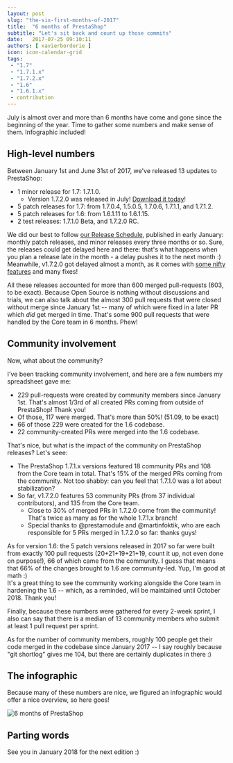 ```yaml
---
layout: post
slug: "the-six-first-months-of-2017"
title:  "6 months of PrestaShop"
subtitle: "Let's sit back and count up those commits"
date:   2017-07-25 09:10:11
authors: [ xavierborderie ]
icon: icon-calendar-grid
tags:
 - "1.7"
 - "1.7.1.x"
 - "1.7.2.x"
 - "1.6"
 - "1.6.1.x"
 - contribution
--- 
```


July is almost over and more than 6 months have come and gone since the beginning of the year. Time to gather some numbers and make sense of them. Infographic included!


## High-level numbers

Between January 1st and June 31st of 2017, we've released 13 updates to PrestaShop:

* 1 minor release for 1.7: 1.7.1.0.
  * Version 1.7.2.0 was released in July! [Download it today](https://www.prestashop.com/en/download)!
* 5 patch releases for 1.7: from 1.7.0.4, 1.5.0.5, 1.7.0.6, 1.7.1.1, and 1.7.1.2.
* 5 patch releases for 1.6: from 1.6.1.11 to 1.6.1.15.
* 2 test releases: 1.7.1.0 Beta, and 1.7.2.0 RC.

We did our best to follow [our Release Schedule](http://build.prestashop.com/howtos/misc/2017-release-schedule/), published in early January: monthly patch releases, and minor releases every three months or so. Sure, the releases could get delayed here and there: that's what happens when you plan a release late in the month - a delay pushes it to the next month :) <br/>
Meanwhile, v1.7.2.0 got delayed almost a month, as it comes with [some nifty features](http://build.prestashop.com/news/stock-management-in-prestashop-1-7-part-2/) and many fixes!

All these releases accounted for more than 600 merged pull-requests (603, to be exact). Because Open Source is nothing without discussions and trials, we can also talk about the almost 300 pull requests that were closed without merge since January 1st -- many of which were fixed in a later PR which _did_ get merged in time. That's some 900 pull requests that were handled by the Core team in 6 months. Phew!


## Community involvement

Now, what about the community?

I've been tracking community involvement, and here are a few numbers my spreadsheet gave me:

* 229 pull-requests were created by community members since January 1st. That's almost 1/3rd of all created PRs coming from outside of PrestaShop! Thank you!
* Of those, 117 were merged. That's more than 50%! (51.09, to be exact)
* 66 of those 229 were created for the 1.6 codebase.
* 22 community-created PRs were merged into the 1.6 codebase.

That's nice, but what is the impact of the community on PrestaShop releases? Let's seee:

* The PrestaShop 1.7.1.x versions featured 18 community PRs and 108 from the Core team in total. That's 15% of the merged PRs coming from the community. Not too shabby: can you feel that 1.7.1.0 was a lot about stabilization?
* So far, v1.7.2.0 features 53 community PRs (from 37 individual contributors), and 135 from the Core team.
  * Close to 30% of merged PRs in 1.7.2.0 come from the community! That's twice as many as for the whole 1.7.1.x branch!
  * Special thanks to @prestamodule and @martinfoktik, who are each responsible for 5 PRs merged in 1.7.2.0 so far: thanks guys!
  
As for version 1.6: the 5 patch versions released in 2017 so far were built from exactly 100 pull requests (20+21+19+21+19, count it up, not even done on purpose!), 66 of which came from the community. I guess that means that 66% of the changes brought to 1.6 are community-led. Yup, I'm good at math :)<br/>
It's a great thing to see the community working alongside the Core team in hardening the 1.6 -- which, as a reminded, will be maintained until October 2018. Thank you!

Finally, because these numbers were gathered for every 2-week sprint, I also can say that there is a median of 13 community members who submit at least 1 pull request per sprint.

As for the number of community members, roughly 100 people get their code merged in the codebase since January 2017 -- I say roughly because "git shortlog" gives me 104, but there are certainly duplicates in there :)


## The infographic

Because many of these numbers are nice, we figured an infographic would offer a nice overview, so here goes!

![6 months of PrestaShop](/assets/images/2017/07/prestashop-first-semester-2017.png)


## Parting words

See you in January 2018 for the next edition :)
